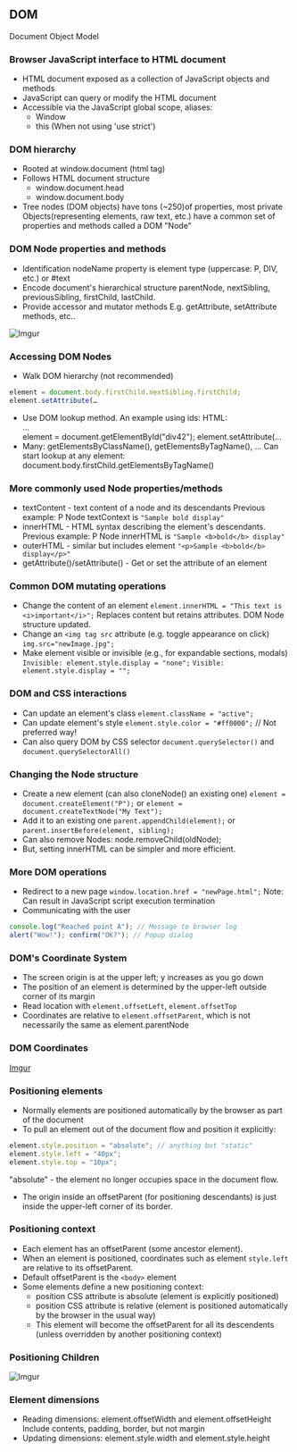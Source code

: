 ## DOM
Document Object Model

### Browser JavaScript interface to HTML document
- HTML document exposed as a collection of JavaScript objects and methods
- JavaScript can query or modify the HTML document
- Accessible via the JavaScript global scope, aliases:
  - Window
  - this (When not using 'use strict')

### DOM hierarchy
- Rooted at window.document (html tag)
- Follows HTML document structure
  - window.document.head
  - window.document.body
- Tree nodes (DOM objects) have tons (~250)of properties, most private Objects(representing elements, raw text, etc.) have a common set of properties and methods called a DOM "Node"

### DOM Node properties and methods
- Identification
nodeName property is element type (uppercase: P, DIV, etc.) or #text
- Encode document's hierarchical structure
parentNode, nextSibling, previousSibling, firstChild, lastChild.
- Provide accessor and mutator methods
E.g. getAttribute, setAttribute methods, etc..

![Imgur](https://i.imgur.com/a2FtOAT.png)

### Accessing DOM Nodes
- Walk DOM hierarchy (not recommended)
```javascript
element = document.body.firstChild.nextSibling.firstChild;
element.setAttribute(…
```
- Use DOM lookup method. An example using ids:
HTML: <div id="div42">...</div>
 element = document.getElementById("div42");
 element.setAttribute(…
- Many: getElementsByClassName(), getElementsByTagName(), …
Can start lookup at any element:
  document.body.firstChild.getElementsByTagName()

### More commonly used Node properties/methods
- textContent - text content of a node and its descendants
Previous example: P Node textContext is `"Sample bold display"`
- innerHTML - HTML syntax describing the element's descendants.
Previous example: P Node innerHTML is `"Sample <b>bold</b> display"`
- outerHTML - similar but includes element `"<p>Sample <b>bold</b> display</p>"`
- getAttribute()/setAttribute() - Get or set the attribute of an element

### Common DOM mutating operations
- Change the content of an element
`element.innerHTML = "This text is <i>important</i>";`
Replaces content but retains attributes. DOM Node structure updated.
- Change an `<img tag src` attribute (e.g. toggle appearance on click)
`img.src="newImage.jpg";`
- Make element visible or invisible (e.g., for expandable sections, modals)
`Invisible: element.style.display = "none";`
`Visible: element.style.display = "";`

### DOM and CSS interactions
- Can update an element's class
`element.className = "active";`
- Can update element's style
`element.style.color = "#ff0000";` // Not preferred way!
- Can also query DOM by CSS selector
`document.querySelector()` and `document.querySelectorAll()`

### Changing the Node structure
- Create a new element (can also cloneNode() an existing one)
`element = document.createElement("P");` or `element = document.createTextNode("My Text");`
- Add it to an existing one
`parent.appendChild(element);` or `parent.insertBefore(element, sibling);`
- Can also remove Nodes: node.removeChild(oldNode);
- But, setting innerHTML can be simpler and more efficient.

### More DOM operations
- Redirect to a new page
`window.location.href = "newPage.html";`
Note: Can result in JavaScript script execution termination
- Communicating with the user
```javascript
console.log("Reached point A"); // Message to browser log
alert("Wow!"); confirm("OK?"); // Popup dialog
```

### DOM's Coordinate System
- The screen origin is at the upper left; y increases as you go down
- The position of an element is determined by the upper-left
outside corner of its margin
- Read location with `element.offsetLeft`, `element.offsetTop`
- Coordinates are relative to `element.offsetParent`, which is
not necessarily the same as element.parentNode

### DOM Coordinates 
[Imgur](https://i.imgur.com/Okx64Qc.png)

### Positioning elements
- Normally elements are positioned automatically by the
browser as part of the document
- To pull an element out of the document flow and position it explicitly:
```javascript
element.style.position = "absolute"; // anything but "static"
element.style.left = "40px";
element.style.top = "10px";
```
"absolute" - the element no longer occupies space in the
document flow.
- The origin inside an offsetParent (for positioning descendants) is just inside the upper-left corner of its border.

### Positioning context
- Each element has an offsetParent (some ancestor element).
- When an element is positioned, coordinates such as element
`style.left` are relative to its offsetParent.
- Default offsetParent is the `<body>` element
- Some elements define a new positioning context:
  - position CSS attribute is absolute (element is explicitly positioned)
  - position CSS attribute is relative (element is positioned
  automatically by the browser in the usual way)
  - This element will become the offsetParent for all its
  descendents (unless overridden by another positioning context)

### Positioning Children
![Imgur](https://i.imgur.com/3tygQzT.png)

### Element dimensions
- Reading dimensions: element.offsetWidth and element.offsetHeight
Include contents, padding, border, but not margin
- Updating dimensions: element.style.width and element.style.height
